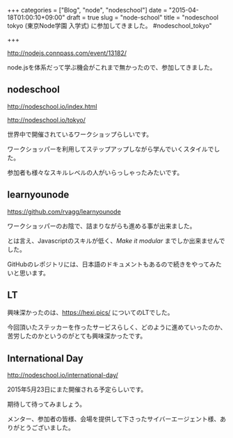 +++
categories = ["Blog", "node", "nodeschool"]
date = "2015-04-18T01:00:10+09:00"
draft = true
slug = "node-school"
title = "nodeschool tokyo (東京Node学園 入学式) に参加してきました。 #nodeschool_tokyo"

+++

http://nodejs.connpass.com/event/13182/

node.jsを体系だって学ぶ機会がこれまで無かったので、参加してきました。

## nodeschool

http://nodeschool.io/index.html

http://nodeschool.io/tokyo/

世界中で開催されているワークショップらしいです。

ワークショッパーを利用してステップアップしながら学んでいくスタイルでした。

参加者も様々なスキルレベルの人がいらっしゃったみたいです。

## learnyounode

https://github.com/rvagg/learnyounode

ワークショッパーのお陰で、詰まりながらも進める事が出来ました。

とは言え、Javascriptのスキルが低く、*Make it modular* までしか出来ませんでした。

GitHubのレポジトリには、日本語のドキュメントもあるので続きをやってみたいと思います。

## LT

興味深かったのは、https://hexi.pics/ についてのLTでした。

今回頂いたステッカーを作ったサービスらしく、どのように進めていったのか、苦労したのかというのがとても興味深かったです。

## International Day

http://nodeschool.io/international-day/

2015年5月23日にまた開催される予定らしいです。

期待して待ってみましょう。

メンター、参加者の皆様、会場を提供して下さったサイバーエージェント様、ありがとうございました。
